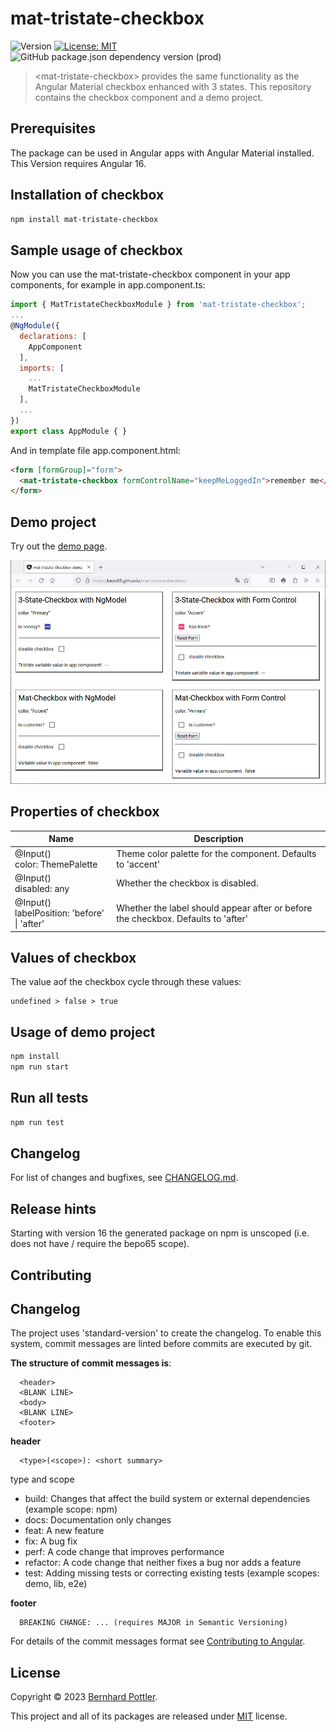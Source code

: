 # mat-tristate-checkbox
![Version](https://img.shields.io/badge/version-15.1.4-blue.svg?cacheSeconds=2592000)
[![License: MIT](https://img.shields.io/badge/License-MIT-yellow.svg)](https://github.com/kefranabg/readme-md-generator/blob/master/LICENSE)
![GitHub package.json dependency version (prod)](https://img.shields.io/github/package-json/dependency-version/bepo65/mat-tristate-checkbox/@angular/material?color=red&label=Angular-Material&logo=angular&logoColor=red)

> &lt;mat-tristate-checkbox&gt; provides the same functionality as the Angular Material checkbox enhanced with 3 states. This repository contains the checkbox component and a demo project.

## Prerequisites

The package can be used in Angular apps with Angular Material installed. This Version requires Angular 16.

## Installation of checkbox

```sh
npm install mat-tristate-checkbox
```

## Sample usage of checkbox

Now you can use the mat-tristate-checkbox component in your app components, for example in app.component.ts:
```javascript
import { MatTristateCheckboxModule } from 'mat-tristate-checkbox';
...
@NgModule({
  declarations: [
    AppComponent
  ],
  imports: [
    ...
    MatTristateCheckboxModule
  ],
  ...
})
export class AppModule { }
```
And in template file app.component.html:
```html
<form [formGroup]="form">
  <mat-tristate-checkbox formControlName="keepMeLoggedIn">remember me</mat-tristate-checkbox>
</form>
```

## Demo project

Try out the [demo page](https://bepo65.github.io/mat-tristate-checkbox/).

![Screenshot](assets/screenshot.jpg "Screenshot of the demo page")

## Properties of checkbox

| Name | Description |
|------|-------------|
|  @Input()<br />color: ThemePalette  | Theme color palette for the component. Defaults to 'accent' |
|  @Input()<br />disabled: any  | Whether the checkbox is disabled. |
|  @Input()<br />labelPosition: 'before' &#124; 'after'  | Whether the label should appear after or before the checkbox. Defaults to 'after' |

## Values of checkbox
The value aof the checkbox cycle through these values:
```
undefined > false > true
```

## Usage of demo project

```sh
npm install
npm run start
```

## Run all tests

```sh
npm run test
```

## Changelog
For list of changes and bugfixes, see [CHANGELOG.md](CHANGELOG.md).

## Release hints
Starting with version 16 the generated package on npm is unscoped (i.e. does not have / require the bepo65 scope).

## Contributing

## Changelog
The project uses 'standard-version' to create the changelog. To enable this system, commit messages are linted before commits are executed by git.

**The structure of commit messages is**:
```
  <header>
  <BLANK LINE>
  <body>
  <BLANK LINE>
  <footer>
```

**header**
```
  <type>(<scope>): <short summary>
```
  
type and scope
  - build: Changes that affect the build system or external dependencies (example scope: npm)
  - docs: Documentation only changes
  - feat: A new feature
  - fix: A bug fix
  - perf: A code change that improves performance
  - refactor: A code change that neither fixes a bug nor adds a feature
  - test: Adding missing tests or correcting existing tests (example scopes: demo, lib, e2e)

**footer**
```
  BREAKING CHANGE: ... (requires MAJOR in Semantic Versioning)
```

For details of the commit messages format see [Contributing to Angular](https://github.com/angular/angular/blob/master/CONTRIBUTING.md#commit).

## License

Copyright © 2023 [Bernhard Pottler](https://github.com/BePo65).

This project and all of its packages are released under [MIT](https://github.com/BePo65/mat-tristate-checkbox/blob/master/LICENSE) license.
